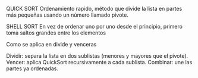 QUICK SORT
Ordenamiento rapido, método que divide la lista en partes más pequeñas usando un número llamado pivote.

SHELL SORT
En vez de ordenar uno por uno desde el principio, primero toma saltos grandes entre los elementos


Como se aplica en divide y venceras

Dividir: separa la lista en dos sublistas (menores y mayores que el pivote).
Vencer: aplica QuickSort recursivamente a cada sublista.
Combinar: une las partes ya ordenadas.
